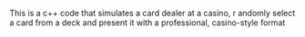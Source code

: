 This is a c++ code that simulates a card dealer at a casino, r andomly select a card from a deck and present it with a professional, casino-style format
